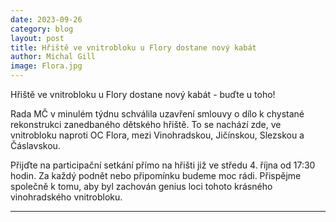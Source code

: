 ```yaml
---
date: 2023-09-26
category: blog
layout: post
title: Hřiště ve vnitrobloku u Flory dostane nový kabát
author: Michal Gill
image: Flora.jpg
---
```


Hřiště ve vnitrobloku u Flory dostane nový kabát - buďte u toho!

Rada MČ v minulém týdnu schválila uzavření smlouvy o dílo k chystané rekonstrukci zanedbaného dětského hřiště. To se nachází zde, ve vnitrobloku naproti OC Flora, mezi Vinohradskou, Jičínskou, Slezskou a Čáslavskou.

Přijďte na participační setkání přímo na hřišti již ve středu 4. října od 17:30 hodin. Za každý podnět nebo připomínku budeme moc rádi. Přispějme společně k tomu, aby byl zachován genius loci tohoto krásného vinohradského vnitrobloku.

- - -
